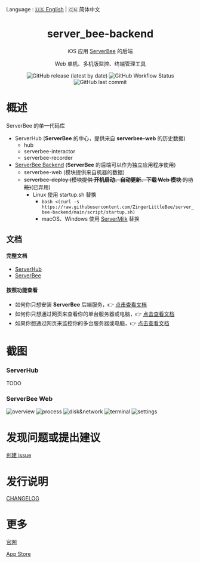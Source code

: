 Language : [🇺🇸 English](./README.md) | 🇨🇳 简体中文

<h1 align="center">server_bee-backend</h1>

<div align="center">

iOS 应用 [ServerBee](https://apps.apple.com/us/app/serverbee/id6443553714) 的后端

Web 单机、多机版监控、终端管理工具

![GitHub release (latest by date)](https://img.shields.io/github/v/release/ZingerLittleBee/server_bee-backend?style=for-the-badge)
![GitHub Workflow Status](https://img.shields.io/github/actions/workflow/status/ZingerLittleBee/server_bee-backend/release.yml?style=for-the-badge)
![GitHub last commit](https://img.shields.io/github/last-commit/ZingerLittleBee/server_bee-backend?style=for-the-badge)

</div>

# 概述

ServerBee 的单一代码库

- ServerHub (**ServerBee** 的中心，提供来自 **serverbee-web** 的历史数据)
    - hub
    - serverbee-interactor
    - serverbee-recorder
- [ServerBee Backend](web/README.zh-CN.md) (**ServerBee** 的后端可以作为独立应用程序使用)
    - serverbee-web (模块提供来自机器的数据)
    - ~~serverbee-deploy (模块提供 **开机启动**、**自动更新**、**下载 Web 模块** 的功能)~~(已弃用)
        - Linux 使用 startup.sh 替换
            - `bash <(curl -s https://raw.githubusercontent.com/ZingerLittleBee/server_bee-backend/main/script/startup.sh)`
            - macOS、Windows 使用 [ServerMilk](https://github.com/ZingerLittleBee/ServerMilk) 替换

## 文档

#### 完整文档

- [ServerHub](docs.serverhub.app)
- [ServerBee](docs.serverbee.app)

#### 按照功能查看

- 如何你只想安装 **ServerBee** 后端服务，👉 [点击查看文档](https://docs.serverbee.app/usage)
- 如何你只想通过网页来查看你的单台服务器或电脑，👉 [点击查看文档](https://docs.serverbee.app/startup/web)
- 如果你想通过网页来监控你的多台服务器或电脑，👉 [点击查看文档](https://docs.serverhub.app)

# 截图

### ServerHub

TODO

### ServerBee Web

![overview](https://assets.serverbee.app/snapshots/overview.png)
![process](https://assets.serverbee.app/snapshots/process.png)
![disk&network](https://assets.serverbee.app/snapshots/disk&network.png)
![terminal](https://assets.serverbee.app/snapshots/terminal.png)
![settings](https://assets.serverbee.app/snapshots/settings.png)

# 发现问题或提出建议

[创建 issue](https://github.com/zingerlittlebee/server_bee-backend/issues/new)

# 发行说明

[CHANGELOG](CHANGELOG.md)

# 更多

[官网](https://serverbee.app/)

[App Store](https://apps.apple.com/us/app/serverbee/id6443553714)
